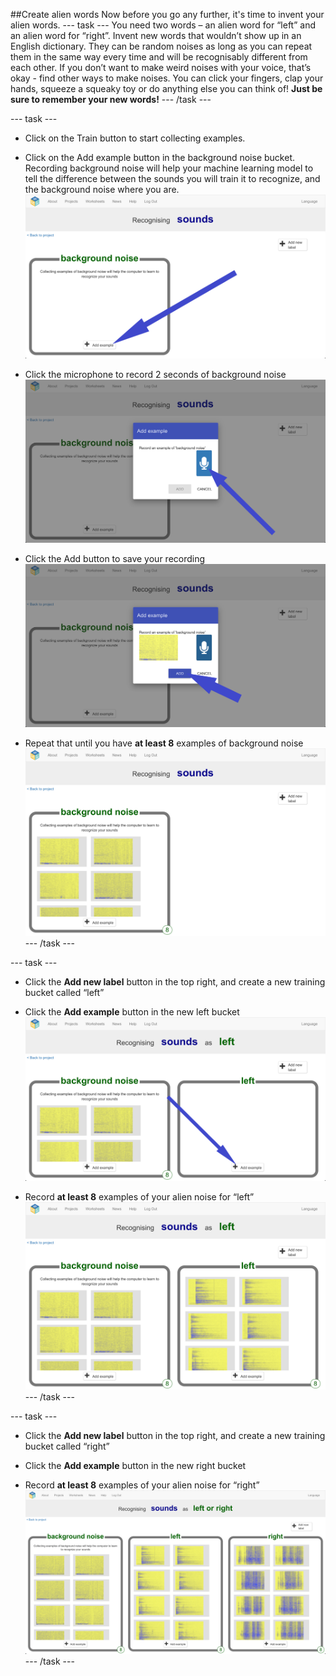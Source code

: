 ##Create alien words
Now before you go any further, it's time to invent your alien words. 
--- task ---
You need two words – an alien word for “left” and an alien word for “right”. Invent new words that wouldn’t show up in an English dictionary. They can be random noises as long as you can repeat them in the same way every time and will be recognisably different from each other. If you don’t want to make weird noises with your voice, that’s okay - find other ways to make noises. You can click your fingers, clap your hands, squeeze a squeaky toy or do anything else you can think of!
**Just be sure to remember your new words!**
--- /task ---

--- task ---
+ Click on the Train button to start collecting examples.

+ Click on the Add example button in the background noise bucket. Recording background noise will help your machine learning model to tell the difference between the sounds you will train it to recognize, and the background noise where you are.
![Arrow pointing to the add example button](images/background-noise-annotated.png)

+ Click the microphone to record 2 seconds of background noise
![Arrow pointing to microphone button](images/add-example-annotated.png)

+ Click the Add button to save your recording
![Arrow pointing to add button](images/save-example-annotated.png)

+ Repeat that until you have **at least 8** examples of background noise
![bucket filled with 8 background examples](images/8-background.png)
--- /task ---

--- task ---
+ Click the **Add new label** button in the top right, and create a new
training bucket called “left”

+ Click the **Add example** button in the new left bucket
![Arrow pointing to the add example button](images/left-empty-annotated.png)

+ Record **at least 8** examples of your alien noise for “left”
![bucket filled with 8 left examples](images/8-left.png)
--- /task ---

--- task ---
+ Click the **Add new label** button in the top right, and create a new
training bucket called “right”

+ Click the **Add example** button in the new right bucket

+ Record **at least 8** examples of your alien noise for “right”
![bucket filled with 8 right examples](images/8-right.png)
--- /task ---